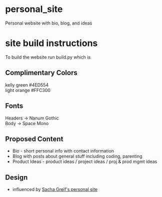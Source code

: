 # personal_site
Personal website with bio, blog, and ideas

# site build instructions
To build the website run build.py which is

## Complimentary Colors
kelly green #4ED554  
light orange #FFC300

## Fonts
Headers -> Nanum Gothic  
Body -> Space Mono

## Proposed Content
* Bio - short personal info with contact information
* Blog with posts about general stuff including coding, parenting
* Product Ideas - product ideas / project ideas / proj & prod mgmt ideas

## Design 
* influenced by [Sacha Greif's personal site](http://sachagreif.com/)

